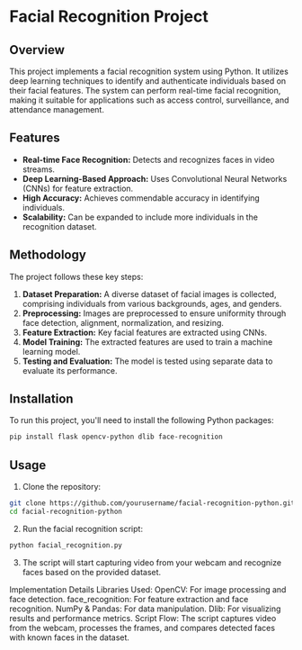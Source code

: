 # Facial Recognition Project

## Overview
This project implements a facial recognition system using Python. It utilizes deep learning techniques to identify and authenticate individuals based on their facial features. The system can perform real-time facial recognition, making it suitable for applications such as access control, surveillance, and attendance management.

## Features
- **Real-time Face Recognition:** Detects and recognizes faces in video streams.
- **Deep Learning-Based Approach:** Uses Convolutional Neural Networks (CNNs) for feature extraction.
- **High Accuracy:** Achieves commendable accuracy in identifying individuals.
- **Scalability:** Can be expanded to include more individuals in the recognition dataset.

## Methodology
The project follows these key steps:
1. **Dataset Preparation:** A diverse dataset of facial images is collected, comprising individuals from various backgrounds, ages, and genders.
2. **Preprocessing:** Images are preprocessed to ensure uniformity through face detection, alignment, normalization, and resizing.
3. **Feature Extraction:** Key facial features are extracted using CNNs.
4. **Model Training:** The extracted features are used to train a machine learning model.
5. **Testing and Evaluation:** The model is tested using separate data to evaluate its performance.

## Installation
To run this project, you'll need to install the following Python packages:

```bash
pip install flask opencv-python dlib face-recognition
```

## Usage
1. Clone the repository:
```bash
git clone https://github.com/yourusername/facial-recognition-python.git
cd facial-recognition-python
```
2. Run the facial recognition script:

```bash
python facial_recognition.py
```
3. The script will start capturing video from your webcam and recognize faces based on the provided dataset.

Implementation Details
Libraries Used:
OpenCV: For image processing and face detection.
face_recognition: For feature extraction and face recognition.
NumPy & Pandas: For data manipulation.
Dlib: For visualizing results and performance metrics.
Script Flow:
The script captures video from the webcam, processes the frames, and compares detected faces with known faces in the dataset.

